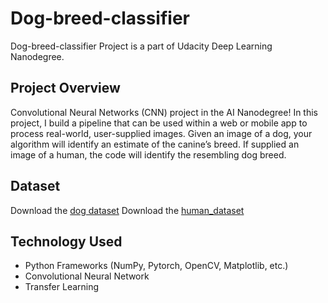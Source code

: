 # Dog-breed-classifier
Dog-breed-classifier Project is a part of Udacity Deep Learning Nanodegree.

## Project Overview

Convolutional Neural Networks (CNN) project in the AI Nanodegree!  In this project, I build a pipeline that can be used within a web or mobile app to process real-world, user-supplied images. Given an image of a dog, your algorithm will identify an estimate of the canine’s breed. If supplied an image of a human, the code will identify the resembling dog breed.

## Dataset
Download the [dog dataset](https://s3-us-west-1.amazonaws.com/udacity-aind/dog-project/dogImages.zip)
Download the [human_dataset](https://s3-us-west-1.amazonaws.com/udacity-aind/dog-project/lfw.zip)

## Technology Used
- Python Frameworks (NumPy, Pytorch, OpenCV, Matplotlib, etc.)
- Convolutional Neural Network
- Transfer Learning

